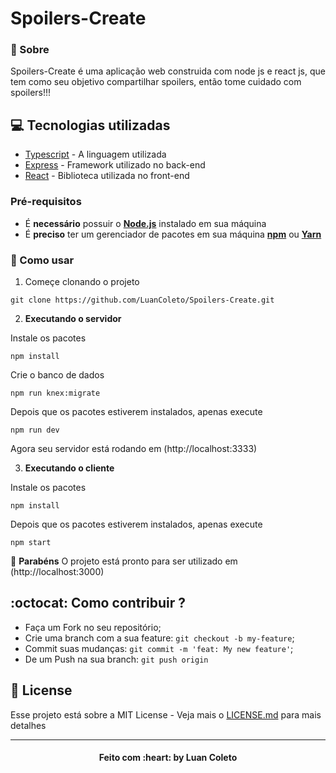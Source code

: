 # Spoilers-Create

### :bookmark: Sobre

Spoilers-Create é uma aplicação web construida com node js e react js, que tem como seu objetivo compartilhar spoilers, então tome cuidado com spoilers!!! 

## :computer: Tecnologias utilizadas

* [Typescript](https://www.typescriptlang.org/) - A linguagem utilizada
* [Express](https://expressjs.com/pt-br/) - Framework utilizado no back-end
* [React](https://pt-br.reactjs.org/) - Biblioteca utilizada no front-end


### Pré-requisitos

- É **necessário** possuir o **[Node.js](https://nodejs.org/en/)** instalado em sua máquina
- É **preciso** ter um gerenciador de pacotes em sua máquina **[npm](https://www.npmjs.com/)** ou **[Yarn](https://yarnpkg.com/)**

### :rocket: Como usar

1. Começe clonando o projeto

```
git clone https://github.com/LuanColeto/Spoilers-Create.git
```

2. **Executando o servidor**


Instale os pacotes

```
npm install
```

Crie o banco de dados


```
npm run knex:migrate
```


Depois que os pacotes estiverem instalados, apenas execute

```
npm run dev
```

Agora seu servidor está rodando em (http://localhost:3333)


3. **Executando o cliente**


Instale os pacotes

```
npm install
```


Depois que os pacotes estiverem instalados, apenas execute

```
npm start
```

 :tada: **Parabéns** O projeto está pronto para ser utilizado em (http://localhost:3000)



## :octocat: Como contribuir ?

- Faça um Fork no seu repositório;
- Crie uma branch com a sua feature: `git checkout -b my-feature`;
- Commit suas mudanças: `git commit -m 'feat: My new feature'`;
- De um Push na sua branch: `git push origin`


## :memo: License

Esse projeto está sobre a MIT License - Veja mais o [LICENSE.md](LICENSE.md) para mais detalhes

---

<h4 align="center"> Feito com :heart: by Luan Coleto </h4>
